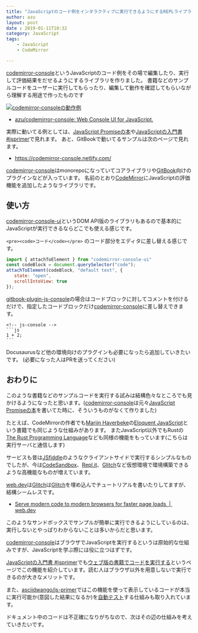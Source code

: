 ```yaml
---
title: "JavaScriptのコード例をインタラクティブに実行できるようにするREPLライブラリ"
author: azu
layout: post
date : 2019-01-11T10:32
category: JavaScript
tags:
    - JavaScript
    - CodeMirror

---
```


[codemirror-console][]というJavaScriptのコード例をその場で編集したり、実行して評価結果をだせるようにするライブラリを作りました。
書籍などのサンプルコードをユーザーに実行してもらったり、編集して動作を確認してもらいながら理解する用途で作ったものです

[![codemirror-consoleの動作例](https://efcl.info/wp-content/uploads/2019/01/11-1547170602.png)](https://github.com/azu/codemirror-console)

- [azu/codemirror-console: Web Console UI for JavaScript.](https://github.com/azu/codemirror-console)

実際に動いてる例としては、[JavaScript Promiseの本](http://azu.github.io/promises-book/)や[JavaScriptの入門書 #jsprimer](https://jsprimer.net/)で見れます。
あと、GitBookで動いてるサンプルは次のページで見れます。

- <https://codemirror-console.netlify.com/>

[codemirror-console][]はmonorepoになっていてコアライブラリや[GitBook](https://www.gitbook.com/)向けのプラグインなどが入っています。
名前のとおり[CodeMirror](https://codemirror.net/)にJavaScriptの評価機能を追加したようなライブラリです。

## 使い方

[codemirror-console-ui](https://github.com/azu/codemirror-console/tree/master/packages/codemirror-console-ui)というDOM API版のライブラリもあるので基本的にJavaScriptが実行できるならどこでも使える感じです。

`<pre><code>コード</code></pre>` のコード部分をエディタに差し替える感じです。

```js
import { attachToElement } from "codemirror-console-ui" 
const codeBlock = document.querySelector("code");
attachToElement(codeBlock, "default text", {
   state: "open",
   scrollIntoView: true
});
```

[gitbook-plugin-js-console](https://github.com/azu/codemirror-console/tree/master/packages/gitbook-plugin-js-console)の場合はコードブロックに対してコメントを付けるだけで、指定したコードブロックだけ[codemirror-console][]に差し替えできます。

	<!-- js-console -->
	```js
	1 + 2;
	```
	
Docusaurusなど他の環境向けのプラグインも必要になったら追加していきたいです。
(必要になった人はPRを送ってください)	

## おわりに

このような書籍などのサンプルコードを実行する試みは結構色々なところでも見かけるようになったと思います。([codemirror-console][]は元々[JavaScript Promiseの本](http://azu.github.io/promises-book/)を書いてた時に、そういうものがなくて作りました)

たとえば、CodeMirrorの作者でも[Marijn Haverbeke](https://github.com/marijnh)の[Eloquent JavaScript](https://eloquentjavascript.net/)という書籍でも同じような仕組みがあります。
またJavaScript以外でもRustの[The Rust Programming Language](https://doc.rust-lang.org/book/)なども同様の機能をもっています(こちらは実行サーバと通信します)

サービスも昔は[JSfiddle](https://jsfiddle.net/)のようなクライアントサイドで実行するシンプルなものでしたが、今は[CodeSandbox](https://codesandbox.io/)、[Repl.it](https://repl.it/)、[Glitch](https://glitch.com/)など仮想環境で環境構築できるような高機能なものが増えています。

[web.dev](https://web.dev/)は[Glitch](https://glitch.com/)は[Glitch](https://glitch.com/)を埋め込んでチュートリアルを書いたりしてますが、結構シームレスです。

- [Serve modern code to modern browsers for faster page loads  |  web.dev](https://web.dev/fast/serve-modern-code-to-modern-browsers/codelab-serve-modern-code)

このようなサンドボックスでサンプルが簡単に実行できるようにしているのは、実行しないとやっぱりわからないことは多いからだと思います。

[codemirror-console][]はブラウザでJavaScriptを実行するというは原始的な仕組みですが、JavaScriptを学ぶ際には役に立つはずです。

[JavaScriptの入門書 #jsprimer](https://jsprimer.net/)でも[ウェブ版の書籍でコードを実行する](https://jsprimer.net/basic/read-eval-print/#execute-on-web)というページでこの機能を紹介しています。読む人はブラウザ以外を用意しないで実行できるのが大きなメリットです。

また、[asciidwango/js-primer](https://github.com/asciidwango)ではこの機能を使って表示しているコードが本当に実行可能か(意図した結果になるか)を[自動テスト](https://github.com/asciidwango/js-primer/blob/master/CONTRIBUTING.md#%E3%83%86%E3%82%B9%E3%83%88)する仕組みも取り入れています。

ドキュメント中のコードは不正確になりがちなので、次はその辺の仕組みを考えていきたいです。

[codemirror-console]: https://github.com/azu/codemirror-console

